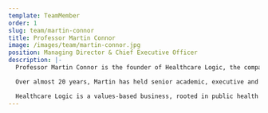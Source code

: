 ```yaml
---
template: TeamMember
order: 1
slug: team/martin-connor
title: Professor Martin Connor
image: /images/team/martin-connor.jpg
position: Managing Director & Chief Executive Officer
description: |-
  Professor Martin Connor is the founder of Healthcare Logic, the company that developed SystemView - a hospital performance improvement platform deployed in over 60 hospitals. The revolutionary technology automates capacity and demand analysis to help clinical and managerial leaders optimise care processes through high-frequency, patient/doctor-level, web-based analytics. SystemView delivers significant value to health services - it fosters collaboration, empowers teams, and supplies major improvements to patient access and productivity.

  Over almost 20 years, Martin has held senior academic, executive and strategic management positions in Australia, the United Kingdom, Northern Ireland, Republic of Ireland, and the USA. Considered a thought leader in healthcare innovation, his work has been published in leading journals including the British Medical Journal and Social Science and Medicine.

  Healthcare Logic is a values-based business, rooted in public health service. Martin is focused on building sound and lasting relationships with all stakeholders. He leads a team proudly engaged on relational and technical qualities resulting in a highly diverse, collaborative and supportive culture.
---
```

